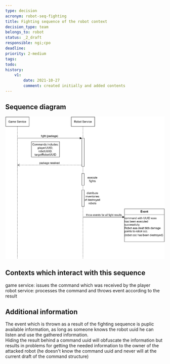 ```yaml
---
type: decision
acronym: robot-seq-fighting
title: Fighting sequence of the robot context
decision_type: team
belongs_to: robot
status: _2_draft
responsible: ngi;cpo
deadline: 
priority: 2-medium
tags: 
todo: 
history:
    v1:
        date: 2021-10-27
        comment: created initially and added contents
---
```


## Sequence diagram

![Robot fighting sequence](./images/robot-fighting-seq.png)  

## Contexts which interact with this sequence

game service: issues the command which was received by the player  
robot service: processes the command and throws event according to the result

## Additional information

The event which is thrown as a result of the fighting sequence is puplic available information, as long as someone knows the robot uuid he can listen and use the gathered information.  
Hiding the result behind a command uuid will obfuscate the information but results in problems for getting the needed information to the owner of the attacked robot (he doesn't know the command uuid and never will at the current draft of the command structure)